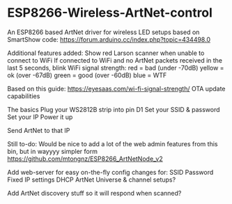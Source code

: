 # ESP8266-Wireless-ArtNet-control
An ESP8266 based ArtNet driver for wireless LED setups based on SmartShow code: https://forum.arduino.cc/index.php?topic=434498.0

Additional features added:
Show red Larson scanner when unable to connect to WiFi
If connected to WiFi and no ArtNet packets received in the last 5 seconds, blink WiFi signal strength:
     red = bad (under -70dB)
     yellow = ok (over -67dB)
     green = good (over -60dB)
     blue = WTF

Based on this guide: https://eyesaas.com/wi-fi-signal-strength/
OTA update capabilities

The basics
Plug your WS2812B strip into pin D1
Set your SSID & password
Set your IP
Power it up

Send ArtNet to that IP

Still to-do:
Would be nice to add a lot of the web admin features from this bin, but in wayyyy simpler form
https://github.com/mtongnz/ESP8266_ArtNetNode_v2

Add web-server for easy on-the-fly config changes for:
SSID
Password
Fixed IP settings
DHCP
ArtNet Universe & channel setups?

Add ArtNet discovery stuff so it will respond when scanned?
